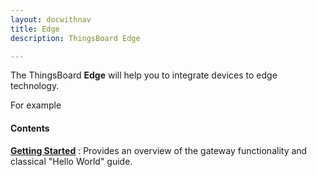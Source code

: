 ```yaml
---
layout: docwithnav
title: Edge
description: ThingsBoard Edge

---
```


The ThingsBoard **Edge** will help you to integrate devices to edge technology.

For example

#### Contents

[**Getting Started**](/docs/edge/getting-started)
: Provides an overview of the gateway functionality and classical "Hello World" guide.
